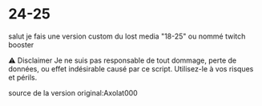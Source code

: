 # 24-25
salut je fais une version custom du lost media "18-25" ou nommé twitch booster 

⚠️ Disclaimer
Je ne suis pas responsable de tout dommage, perte de données, ou effet indésirable causé par ce script.
Utilisez-le à vos risques et périls.


source de la version original:Axolat000

